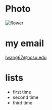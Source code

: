 # Photo
![flower](https://user-images.githubusercontent.com/106117423/170685828-00f79370-586d-4330-9b04-aec5edfa2b11.jpg)

# my email

lwang67@ncsu.edu

# lists
- first time
- second time
- third time

